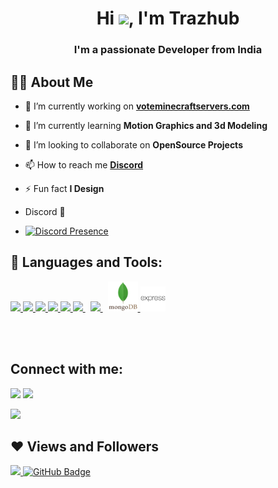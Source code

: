 <h1 align="center">Hi <img src="https://raw.githubusercontent.com/MartinHeinz/MartinHeinz/master/wave.gif" width="30px">, I'm Trazhub</h1>
<h3 align="center">I'm a passionate Developer from India</h3>


## 🙋‍♂️ About Me

- 🔭 I’m currently working on **[voteminecraftservers.com](https://voteminecraftservers.com/)**

- 🌱 I’m currently learning **Motion Graphics and 3d Modeling**

- 👯 I’m looking to collaborate on **OpenSource Projects**

- 📫 How to reach me **[Discord](https://discord.com/users/835584835443228702)**

- ⚡ Fun fact **I Design**

- Discord 👀

- [![Discord Presence](https://lanyard.cnrad.dev/api/835584835443228702)](https://discord.com/users/835584835443228702)
## 🚀 Languages and Tools:

<p align="left"> 
    <a href="https://reactjs.org/" target="_blank"> <img src="https://img.icons8.com/color/48/000000/react-native.png"/> </a>
    <a href="https://developer.mozilla.org/en-US/docs/Web/JavaScript" target="_blank"> <img src="https://img.icons8.com/color/48/000000/javascript.png"/> </a> 
    <a href="https://www.w3schools.com/css/" target="_blank"> <img src="https://img.icons8.com/color/48/000000/css3.png"/> </a> 
    <a href="https://getbootstrap.com" target="_blank"> <img src="https://img.icons8.com/color/48/000000/bootstrap.png"/> </a> 
    <a href="https://www.python.org" target="_blank"> <img src="https://img.icons8.com/color/48/000000/python.png"/> </a> 
    <a style="padding-right:8px;" href="https://nodejs.org" target="_blank"> <img src="https://img.icons8.com/color/48/000000/nodejs.png"/> </a> 
    <a style="padding-right:8px;" href="https://www.mysql.com/" target="_blank"> <img src="https://img.icons8.com/fluent/50/000000/mysql-logo.png"/> </a>
    <a href="https://www.mongodb.com/" target="_blank"> <img src="https://raw.githubusercontent.com/devicons/devicon/master/icons/mongodb/mongodb-original-wordmark.svg" alt="mongodb" width="48" height="48"/> </a> 
    <a href="https://expressjs.com" target="_blank"> <img src="https://raw.githubusercontent.com/devicons/devicon/master/icons/express/express-original-wordmark.svg" alt="express" width="40" height="40"/> </a>
</p>

<!-- [![React Badge](https://img.shields.io/badge/-React-61DBFB?style=for-the-badge&labelColor=black&logo=react&logoColor=61DBFB)](#)  [![Javascript Badge](https://img.shields.io/badge/-Javascript-F0DB4F?style=for-the-badge&labelColor=black&logo=javascript&logoColor=F0DB4F)](#) [![Typescript Badge](https://img.shields.io/badge/-Typescript-007acc?style=for-the-badge&labelColor=black&logo=typescript&logoColor=007acc)](#) [![Nodejs Badge](https://img.shields.io/badge/-Nodejs-3C873A?style=for-the-badge&labelColor=black&logo=node.js&logoColor=3C873A)](#) [![GraphQL Badge](https://img.shields.io/badge/-GraphQl-e535ab?style=for-the-badge&labelColor=black&logo=node.js&logoColor=e535ab)](#) -->
<br/>
<br/>

## Connect with me:
<p align="left">
<a href = "https://twitter.com/@GarvSukuna69"><img src="https://img.icons8.com/fluent/48/000000/twitter.png"/></a>
<a href = "https://www.instagram.com/trazhub69/"><img src="https://img.icons8.com/fluent/48/000000/instagram-new.png"/></a>

</p>
<a href="https://www.buymeacoffee.com/Trazhub"><img src="https://img.buymeacoffee.com/button-api/?text=Buy me a coffee&emoji=&slug=Trazhub&button_colour=BD5FFF&font_colour=ffffff&font_family=Poppins&outline_colour=000000&coffee_colour=FFDD00" /></a>

## ❤ Views and Followers
<a href="https://github.com/Meghna-DAS/github-profile-views-counter">
    <img src="https://komarev.com/ghpvc/?username=trazhub">
</a>
<a href="https://github.com/trazhub?tab=followers"><img src="https://img.shields.io/github/followers/nerkoux?label=Followers&style=social" alt="GitHub Badge"></a>
